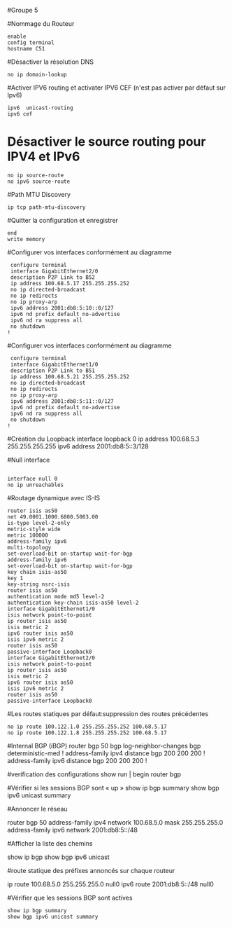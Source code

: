 #Groupe 5

#Nommage du Routeur
```console
enable
config terminal
hostname C51
```

#Désactiver la résolution DNS
```console
no ip domain-lookup
```

#Activer IPV6 routing et activater IPV6 CEF (n'est pas activer par défaut sur Ipv6)
```console
ipv6  unicast-routing
ipv6 cef
```

# Désactiver le source routing pour IPV4 et IPv6
```console
no ip source-route
no ipv6 source-route
```

#Path MTU Discovery
```console
ip tcp path-mtu-discovery
```

#Quitter la configuration et enregistrer 
```console
end
write memory
```

#Configurer vos interfaces conformément au diagramme
```console
 configure terminal
 interface GigabitEthernet2/0
 description P2P Link to B52
 ip address 100.68.5.17 255.255.255.252
 no ip directed-broadcast
 no ip redirects
 no ip proxy-arp
 ipv6 address 2001:db8:5:10::0/127
 ipv6 nd prefix default no-advertise
 ipv6 nd ra suppress all
 no shutdown
!
```


#Configurer vos interfaces conformément au diagramme
```console
 configure terminal
 interface GigabitEthernet1/0
 description P2P Link to B51
 ip address 100.68.5.21 255.255.255.252
 no ip directed-broadcast
 no ip redirects
 no ip proxy-arp
 ipv6 address 2001:db8:5:11::0/127
 ipv6 nd prefix default no-advertise
 ipv6 nd ra suppress all
 no shutdown
!
```

#Création du Loopback
interface loopback 0
ip address 100.68.5.3 255.255.255.255
ipv6 address 2001:db8:5::3/128


#Null interface

```Console

interface null 0
no ip unreachables

```

#Routage dynamique avec IS-IS

```Console
router isis as50
net 49.0001.1000.6800.5003.00
is-type level-2-only
metric-style wide
metric 100000
address-family ipv6
multi-topology
set-overload-bit on-startup wait-for-bgp
address-family ipv6
set-overload-bit on-startup wait-for-bgp
key chain isis-as50
key 1
key-string nsrc-isis
router isis as50
authentication mode md5 level-2
authentication key-chain isis-as50 level-2
interface GigabitEthernet1/0
isis network point-to-point
ip router isis as50
isis metric 2
ipv6 router isis as50
isis ipv6 metric 2
router isis as50
passive-interface Loopback0
interface GigabitEthernet2/0
isis network point-to-point
ip router isis as50
isis metric 2
ipv6 router isis as50
isis ipv6 metric 2
router isis as50
passive-interface Loopback0

```

#Les routes statiques par défaut:suppression des routes précédentes
```Console
no ip route 100.122.1.0 255.255.255.252 100.68.5.17
no ip route 100.122.1.8 255.255.255.252 100.68.5.17

```

#Internal BGP (iBGP)
router bgp 50
bgp log-neighbor-changes
bgp deterministic-med
!
address-family ipv4
distance bgp 200 200 200
!
address-family ipv6
distance bgp 200 200 200
!

#verification des configurations
show run | begin router bgp

#Vérifier si les sessions BGP sont « up »
show ip bgp summary
show bgp ipv6 unicast summary


#Annoncer le réseau

router bgp 50
address-family ipv4
network 100.68.5.0 mask 255.255.255.0
address-family ipv6
network 2001:db8:5::/48

#Afficher la liste des chemins

show ip bgp
show bgp ipv6 unicast


#route statique des préfixes annoncés sur chaque routeur

ip route 100.68.5.0 255.255.255.0 null0
ipv6 route 2001:db8:5::/48 null0

#Vérifier que les sessions BGP sont actives
```Console
show ip bgp summary
show bgp ipv6 unicast summary

```
